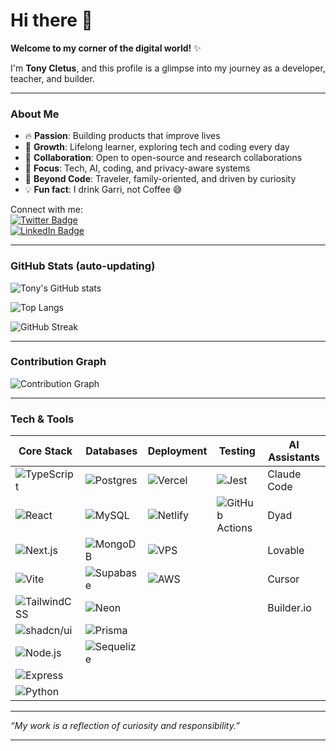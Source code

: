 # Hi there 👋

**Welcome to my corner of the digital world!** ✨

I'm **Tony Cletus**, and this profile is a glimpse into my journey as a developer, teacher, and builder.  

---

### About Me
- 🔥 **Passion**: Building products that improve lives  
- 🌱 **Growth**: Lifelong learner, exploring tech and coding every day  
- 👯 **Collaboration**: Open to open-source and research collaborations  
- 💬 **Focus**: Tech, AI, coding, and privacy-aware systems  
- 💎 **Beyond Code**: Traveler, family-oriented, and driven by curiosity  
- 💡 **Fun fact**: I drink Garri, not Coffee 😅  

Connect with me:  
[![Twitter Badge](https://img.shields.io/badge/-@iamtonycletus-1DA1F2?style=flat&logo=twitter&logoColor=white)](https://twitter.com/iamtonycletus)  
[![LinkedIn Badge](https://img.shields.io/badge/-Tony%20Cletus-0077B5?style=flat&logo=linkedin&logoColor=white)](https://www.linkedin.com/in/tonycletus)  

---

### GitHub Stats (auto-updating)
![Tony's GitHub stats](https://github-readme-stats.vercel.app/api?username=tonycletus&show_icons=true&count_private=true&theme=tokyonight)

![Top Langs](https://github-readme-stats.vercel.app/api/top-langs/?username=tonycletus&layout=compact&count_private=true&theme=tokyonight)

![GitHub Streak](https://streak-stats.demolab.com?user=tonycletus&theme=tokyonight&hide_border=false)

---

### Contribution Graph
![Contribution Graph](https://github-readme-activity-graph.vercel.app/graph?username=tonycletus&theme=tokyonight&hide_border=false)

---

### Tech & Tools

| Core Stack | Databases | Deployment | Testing | AI Assistants |
|------------|-----------|------------|---------|---------------|
| ![TypeScript](https://img.shields.io/badge/TypeScript-007ACC?style=for-the-badge&logo=typescript&logoColor=white) | ![Postgres](https://img.shields.io/badge/Postgres-316192?style=for-the-badge&logo=postgresql&logoColor=white) | ![Vercel](https://img.shields.io/badge/Vercel-000000?style=for-the-badge&logo=vercel&logoColor=white) | ![Jest](https://img.shields.io/badge/Jest-C21325?style=for-the-badge&logo=jest&logoColor=white) | Claude Code |
| ![React](https://img.shields.io/badge/React-20232A?style=for-the-badge&logo=react&logoColor=61DAFB) | ![MySQL](https://img.shields.io/badge/MySQL-005C84?style=for-the-badge&logo=mysql&logoColor=white) | ![Netlify](https://img.shields.io/badge/Netlify-00C7B7?style=for-the-badge&logo=netlify&logoColor=white) | ![GitHub Actions](https://img.shields.io/badge/GitHub_Actions-2088FF?style=for-the-badge&logo=githubactions&logoColor=white) | Dyad |
| ![Next.js](https://img.shields.io/badge/Next.js-000000?style=for-the-badge&logo=next.js&logoColor=white) | ![MongoDB](https://img.shields.io/badge/MongoDB-4EA94B?style=for-the-badge&logo=mongodb&logoColor=white) | ![VPS](https://img.shields.io/badge/VPS-009639?style=for-the-badge&logo=linux&logoColor=white) | | Lovable |
| ![Vite](https://img.shields.io/badge/Vite-646CFF?style=for-the-badge&logo=vite&logoColor=white) | ![Supabase](https://img.shields.io/badge/Supabase-3ECF8E?style=for-the-badge&logo=supabase&logoColor=white) | ![AWS](https://img.shields.io/badge/AWS-232F3E?style=for-the-badge&logo=amazon-aws&logoColor=white) | | Cursor |
| ![TailwindCSS](https://img.shields.io/badge/Tailwind_CSS-38B2AC?style=for-the-badge&logo=tailwind-css&logoColor=white) | ![Neon](https://img.shields.io/badge/Neon-1B1F23?style=for-the-badge&logo=postgresql&logoColor=white) | | | Builder.io |
| ![shadcn/ui](https://img.shields.io/badge/shadcn/ui-000000?style=for-the-badge&logo=storybook&logoColor=white) | ![Prisma](https://img.shields.io/badge/Prisma-2D3748?style=for-the-badge&logo=prisma&logoColor=white) | | | |
| ![Node.js](https://img.shields.io/badge/Node.js-43853D?style=for-the-badge&logo=node.js&logoColor=white) | ![Sequelize](https://img.shields.io/badge/Sequelize-323330?style=for-the-badge&logo=sequelize&logoColor=blue) | | | |
| ![Express](https://img.shields.io/badge/Express-000000?style=for-the-badge&logo=express&logoColor=white) | | | | |
| ![Python](https://img.shields.io/badge/Python-3776AB?style=for-the-badge&logo=python&logoColor=white) | | | | |

---

*“My work is a reflection of curiosity and responsibility.”*

---
